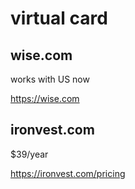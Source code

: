 # virtual card

## wise.com

works with US now

https://wise.com

## ironvest.com

$39/year

https://ironvest.com/pricing
